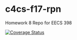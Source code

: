 # c4cs-f17-rpn
Homework 8 Repo for EECS 398


[![Coverage Status](https://coveralls.io/repos/github/theceejay98/c4cs-f17-rpn/badge.svg?branch=master)](https://coveralls.io/github/theceejay98/c4cs-f17-rpn?branch=master)
